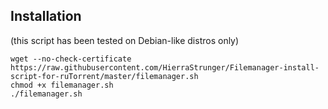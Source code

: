 Installation
---------------------------
(this script has been tested on Debian-like distros only)

```
wget --no-check-certificate https://raw.githubusercontent.com/HierraStrunger/Filemanager-install-script-for-ruTorrent/master/filemanager.sh
chmod +x filemanager.sh
./filemanager.sh
